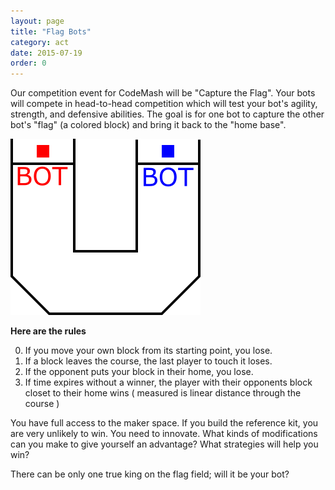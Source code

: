 ```yaml
---
layout: page
title: "Flag Bots"
category: act
date: 2015-07-19
order: 0
---
```


Our competition event for CodeMash will be "Capture the Flag".  Your bots will compete in head-to-head competition which will test your bot's agility, strength, and defensive abilities.  The goal is for one bot to capture the other bot's "flag" (a colored block) and bring it back to the "home base".

![Field](/assets/capture.the.flag.png)

**Here are the rules**

0. If you move your own block from its starting point, you lose.
0. If a block leaves the course, the last player to touch it loses.
0. If the opponent puts your block in their home, you lose.
0. If time expires without a winner, the player with their opponents block closet to their home wins ( measured is linear distance through the course )

You have full access to the maker space.  If you build the reference kit, you are very unlikely to win.  You need to innovate.  What kinds of modifications can you make to give yourself an advantage? What strategies will help you win?

There can be only one true king on the flag field; will it be your bot?


